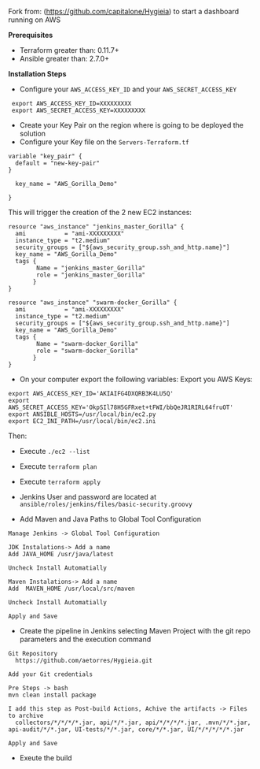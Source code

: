 
Fork from: (https://github.com/capitalone/Hygieia) to start a dashboard running on AWS

**Prerequisites**

* Terraform greater than: 0.11.7+
* Ansible greater than: 2.7.0+

**Installation Steps**

* Configure your `AWS_ACCESS_KEY_ID` and your `AWS_SECRET_ACCESS_KEY`
```
 export AWS_ACCESS_KEY_ID=XXXXXXXXX
 export AWS_SECRET_ACCESS_KEY=XXXXXXXXX

```
* Create your Key Pair on the region where is going to be deployed the solution
* Configure your Key file on the `Servers-Terraform.tf`
```
variable "key_pair" {
  default = "new-key-pair"
}

  key_name = "AWS_Gorilla_Demo"
  
}
```

This will trigger the creation of the 2 new EC2 instances:
```
resource "aws_instance" "jenkins_master_Gorilla" {
  ami           = "ami-XXXXXXXXX"
  instance_type = "t2.medium"
  security_groups = ["${aws_security_group.ssh_and_http.name}"]
  key_name = "AWS_Gorilla_Demo"
  tags {
        Name = "jenkins_master_Gorilla"
        role = "jenkins_master_Gorilla"
       }
}

resource "aws_instance" "swarm-docker_Gorilla" {
  ami           = "ami-XXXXXXXXX"
  instance_type = "t2.medium"
  security_groups = ["${aws_security_group.ssh_and_http.name}"]
  key_name = "AWS_Gorilla_Demo"
  tags {
        Name = "swarm-docker_Gorilla"
        role = "swarm-docker_Gorilla"
       }
}
```
* On your computer export the following variables:
Export you AWS Keys:
```
export AWS_ACCESS_KEY_ID='AKIAIFG4DXQRB3K4LU5Q'
export AWS_SECRET_ACCESS_KEY='OkpSIl78H5GFRxet+tFWI/bbQeJR1RIRL64fruOT'
export ANSIBLE_HOSTS=/usr/local/bin/ec2.py
export EC2_INI_PATH=/usr/local/bin/ec2.ini
```
Then:
* Execute `./ec2 --list`
* Execute `terraform plan`
* Execute `terraform apply`

* Jenkins User and password are located at `ansible/roles/jenkins/files/basic-security.groovy`
* Add Maven and Java Paths to Global Tool Configuration
```
Manage Jenkins -> Global Tool Configuration

JDK Instalations-> Add a name
Add JAVA_HOME /usr/java/latest

Uncheck Install Automatially

Maven Instalations-> Add a name
Add  MAVEN_HOME /usr/local/src/maven

Uncheck Install Automatially

Apply and Save
```
* Create the pipeline in Jenkins selecting Maven Project with the git repo parameters and the execution command
```
Git Repository 
  https://github.com/aetorres/Hygieia.git

Add your Git credentials

Pre Steps -> bash
mvn clean install package

I add this step as Post-build Actions, Achive the artifacts -> Files to archive
  collectors/*/*/*/*.jar, api/*/*.jar, api/*/*/*/*.jar, .mvn/*/*.jar, api-audit/*/*.jar, UI-tests/*/*.jar, core/*/*.jar, UI/*/*/*/*/*.jar

Apply and Save
```

* Exeute the build

